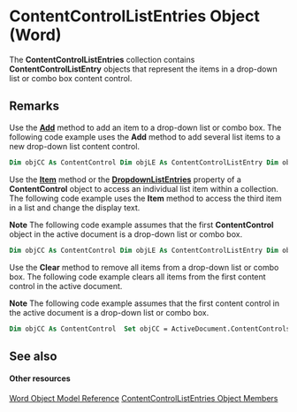 
# ContentControlListEntries Object (Word)

The  **ContentControlListEntries** collection contains **ContentControlListEntry** objects that represent the items in a drop-down list or combo box content control.


## Remarks

Use the  **[Add](159747c0-279c-f0ee-62d9-f2f01865c083.md)** method to add an item to a drop-down list or combo box. The following code example uses the **Add** method to add several list items to a new drop-down list content control.


```vb
Dim objCC As ContentControl Dim objLE As ContentControlListEntry Dim objMap As XMLMapping  Set objCC = ActiveDocument.ContentControls.Add(wdContentControlDropdownList)  'List items objCC.DropdownListEntries.Add "Cat" objCC.DropdownListEntries.Add "Dog" objCC.DropdownListEntries.Add "Equine" objCC.DropdownListEntries.Add "Monkey" objCC.DropdownListEntries.Add "Snake" objCC.DropdownListEntries.Add "Other"
```

Use the  **[Item](44897d42-6f27-dcd7-b3c7-25a92f4cd314.md)** method or the **[DropdownListEntries](4434c4cc-53f4-758d-5a9e-3a9aa2f74a05.md)** property of a **ContentControl** object to access an individual list item within a collection. The following code example uses the **Item** method to access the third item in a list and change the display text.


 **Note**  The following code example assumes that the first  **ContentControl** object in the active document is a drop-down list or combo box.




```vb
Dim objCC As ContentControl Dim objLE As ContentControlListEntry Dim objMap As XMLMapping  Set objCC = ActiveDocument.ContentControls(1) Set objLE = objCC.DropdownListEntries.Item(3) objLE.Text = "Horse"
```

Use the  **Clear** method to remove all items from a drop-down list or combo box. The following code example clears all items from the first content control in the active document.


 **Note**  The following code example assumes that the first content control in the active document is a drop-down list or combo box.




```vb
Dim objCC As ContentControl  Set objCC = ActiveDocument.ContentControls(1)  objCC.DropdownListEntries.Clear
```


## See also


#### Other resources


[Word Object Model Reference](http://msdn.microsoft.com/library/be452561-b436-bb9b-6f94-3faa9a74a6fd%28Office.15%29.aspx)
[ContentControlListEntries Object Members](a5795a64-fcc2-d058-11be-ab9d49204bb2.md)
